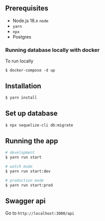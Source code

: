 ## Prerequisites
- Node.js 18.x `node`
- `yarn`
- `npx`
- Postgres

### Running database locally with docker
To run locally
```shell
$ docker-compose -d up
```

## Installation

```bash
$ yarn install
```

## Set up database

```bash
$ npx sequelize-cli db:migrate
```

## Running the app

```bash
# development
$ yarn run start

# watch mode
$ yarn run start:dev

# production mode
$ yarn run start:prod
```

## Swagger api

Go to `http://localhost:3000/api`